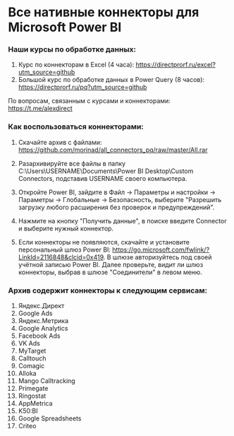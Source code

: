 # Все нативные коннекторы для Microsoft Power BI

### Наши курсы по обработке данных:
1) Курс по коннекторам в Excel (4 часа): https://directprorf.ru/excel?utm_source=github
2) Большой курс по обработке данных в Power Query (8 часов): https://directprorf.ru/pq?utm_source=github

По вопросам, связанным с курсами и коннекторами: https://t.me/alexdirect

### Как воспользоваться коннекторами:

1) Скачайте архив с файлами: https://github.com/morinad/all_connectors_pq/raw/master/All.rar

2) Разархивируйте все файлы в папку C:\Users\USERNAME\Documents\Power BI Desktop\Custom Connectors, подставив USERNAME своего компьютера.

3) Откройте Power BI, зайдите в Файл -> Параметры и настройки -> Параметры -> Глобальные -> Безопасность, выберите "Разрешить загрузку любого расширения без проверок и предупреждений".

4) Нажмите на кнопку "Получить данные", в поиске введите Connector и выберите нужный коннектор.

5) Если коннекторы не появляются, скачайте и установите персональный шлюз Power BI: https://go.microsoft.com/fwlink/?LinkId=2116848&clcid=0x419. 
В шлюзе авторизуйтесь под своей учётной записью Power BI. Далее проверьте, видит ли шлюз коннекторы, выбрав в шлюзе "Соединители" в левом меню.

### Архив содержит коннекторы к следующим сервисам:

1) Яндекс.Директ
2) Google Ads
3) Яндекс.Метрика
4) Google Analytics
5) Facebook Ads
6) VK Ads
7) MyTarget
8) Calltouch
9) Comagic
10) Alloka
11) Mango Calltracking
12) Primegate
13) Ringostat
14) AppMetrica
15) K50:BI
16) Google Spreadsheets
17) Criteo
